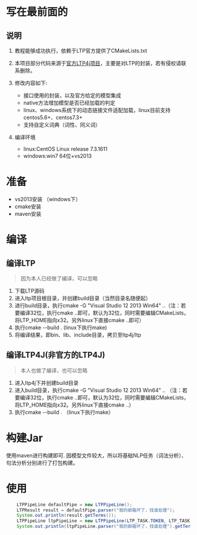 # 写在最前面的
## 说明
1. 教程能够成功执行，依赖于LTP官方提供了CMakeLists.txt
2. 本项目部分代码来源于[官方LTP4j项目](https://github.com/HIT-SCIR/ltp4j)，主要是对LTP的封装，若有侵权请联系删除。
3. 修改内容如下:
	- 接口使用的封装，以及官方给定的模型集成
	- native方法增加模型是否已经加载的判定
	- linux、windows系统下的动态链接文件适配加载，linux目前支持centos5.6+、centos7.3+
	- 支持自定义词典（词性、同义词）

4. 编译环境
	- linux:CentOS Linux release 7.3.1611
	- windows:win7 64位+vs2013

# 准备
- vs2013安装 （windows下）
- cmake安装
- maven安装

# 编译

## 编译LTP
> 因为本人已经做了编译，可以忽略
1. 下载LTP源码
2. 进入ltp项目根目录，并创建build目录（当然目录名随便起）
3. 进行build目录，执行cmake -G "Visual Studio 12 2013 Win64" ..（注：若要编译32位，执行cmake ..即可，默认为32位，同时需要编辑CMakeLists，将LTP_HOME指向x32。另外linux下直接cmake ..即可）
4. 执行cmake --build . (linux下执行make)
5. 将编译结果，即bin、lib、include目录，拷贝至ltp4j/ltp

## 编译LTP4J(非官方的LTP4J)
> 本人也做了编译，也可以忽略
1. 进入ltp4j下并创建build目录
2. 进入build目录，执行cmake -G "Visual Studio 12 2013 Win64" .. （注：若要编译32位，执行cmake ..即可，默认为32位，同时需要编辑CMakeLists，将LTP_HOME指向x32。另外linux下直接cmake ..）
3. 执行cmake --build . （linux下执行make）


# 构建Jar
使用maven进行构建即可.
因模型文件较大，所以将基础NLP任务（词法分析）、句法分析分别进行了打包构建。

# 使用
```java
	LTPPipeLine defaultPipe = new LTPPipeLine();
	LTPResult result = defaultPipe.parser("我的邮箱坏了，找谁处理");
	System.out.println(result.getTerms());
	LTPPipeLine ltpPipeLine = new LTPPipeLine(LTP_TASK.TOKEN, LTP_TASK.POS);
	System.out.println(ltpPipeLine.parser("我的邮箱坏了，找谁处理").getTerms());
```



